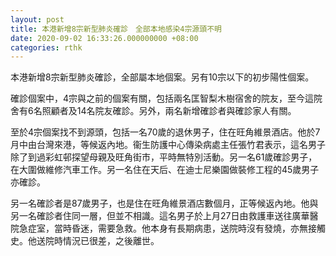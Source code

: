 ```yaml
---
layout: post
title: 本港新增8宗新型肺炎確診　全部本地感染4宗源頭不明
date: 2020-09-02 16:33:26.000000000 +08:00
categories: rthk
---
```


本港新增8宗新型肺炎確診，全部屬本地個案。另有10宗以下的初步陽性個案。

確診個案中，4宗與之前的個案有關，包括兩名匡智梨木樹宿舍的院友，至今這院舍有6名照顧者及14名院友確診。另外，兩名新增確診者與確診家人有關。

至於4宗個案找不到源頭，包括一名70歲的退休男子，住在旺角維景酒店。他於7月中由台灣來港，等候返內地。衞生防護中心傳染病處主任張竹君表示，這名男子除了到過彩虹邨探望母親及旺角街市，平時無特別活動。另一名61歲確診男子，在大圍做維修汽車工作。另一名住在天后、在迪士尼樂園做裝修工程的45歲男子亦確診。

另一名確診者是87歲男子，也是住在旺角維景酒店數個月，正等候返內地。他與另一名確診者住同一層，但並不相識。這名男子於上月27日由救護車送往廣華醫院急症室，當時昏迷，需要急救。他本身有長期病患，送院時沒有發燒，亦無接觸史。他送院時情況已很差，之後離世。

